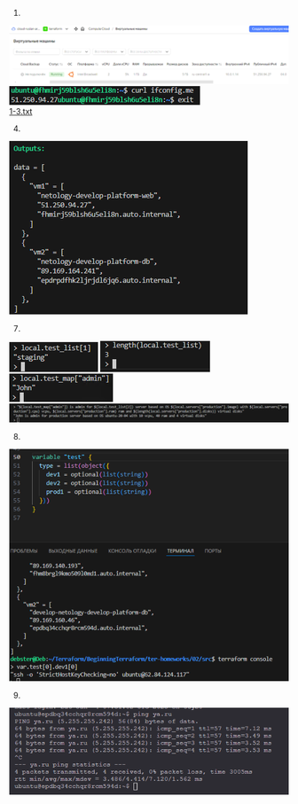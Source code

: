 1. 

![Alt text](https://github.com/RuslanArestov/Terraform-Basics/blob/master/images/1.png) 
![Alt text](https://github.com/RuslanArestov/Terraform-Basics/blob/master/images/1-2.png) <br>
[1-3.txt](https://github.com/RuslanArestov/Terraform-Basics/blob/master/images/1-3.txt)

4. 

![Alt text](https://github.com/RuslanArestov/Terraform-Basics/blob/master/images/4.png)
 
7. 

![Alt text](https://github.com/RuslanArestov/Terraform-Basics/blob/master/images/7-1.png) 
![Alt text](https://github.com/RuslanArestov/Terraform-Basics/blob/master/images/7-2.png) 
![Alt text](https://github.com/RuslanArestov/Terraform-Basics/blob/master/images/7-3.png) 
![Alt text](https://github.com/RuslanArestov/Terraform-Basics/blob/master/images/7-4.png)

8. 

![Alt text](https://github.com/RuslanArestov/Terraform-Basics/blob/master/images/8.png)

9. 

![Alt text](https://github.com/RuslanArestov/Terraform-Basics/blob/master/images/9.png)